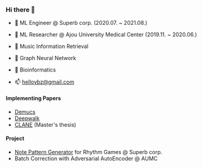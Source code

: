 ### Hi there 👋

- 💼 ML Engineer @ Superb corp.                   (2020.07. ~ 2021.08.)
- 💼 ML Researcher @ Ajou University Medical Center (2019.11. ~ 2020.06.)

- 🤔 Music Information Retrieval
- 🤔 Graph Neural Network
- 🤔 Bioinformatics

- 📫 helloybz@gmail.com


#### Implementing Papers
- [Demucs](https://helloybz.github.io/Decmus-Clone)
- [Deepwalk](https://helloybz.github.io/Deepwalk-Clone)
- [CLANE](https://helloybz.github.io/CLANE) (Master's thesis)

#### Project
- [Note Pattern Generator](https://helloybz.github.io/NPG) for Rhythm Games @ Superb corp.
- Batch Correction with Adversarial AutoEncoder @ AUMC
